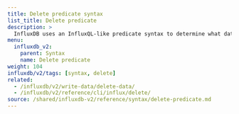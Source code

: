```yaml
---
title: Delete predicate syntax
list_title: Delete predicate
description: >
  InfluxDB uses an InfluxQL-like predicate syntax to determine what data points to delete.
menu:
  influxdb_v2:
    parent: Syntax
    name: Delete predicate
weight: 104
influxdb/v2/tags: [syntax, delete]
related:
  - /influxdb/v2/write-data/delete-data/
  - /influxdb/v2/reference/cli/influx/delete/
source: /shared/influxdb-v2/reference/syntax/delete-predicate.md
---
```


<!-- The content for this file is located at
// SOURCE content/shared/influxdb-v2/reference/syntax/delete-predicate.md -->
